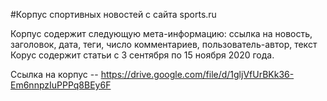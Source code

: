 #Корпус спортивных новостей с сайта sports.ru

Корпус содержит следующую мета-информацию: ссылка на новость, заголовок, дата, теги, число комментариев, пользователь-автор, текст
Корус содержит статьи с 3 сентября по 15 ноября 2020 года.

Ссылка на корпус -- https://drive.google.com/file/d/1gljVfUrBKk36-Em6nnpzIuPPPq8BEy6F
